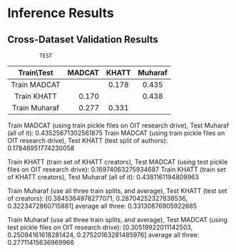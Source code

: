 # Inference Results
## Cross-Dataset Validation Results

              TEST
| Train\Test      | MADCAT  |  KHATT  | Muharaf |
|:---------------:|--------:|:-------:|:-------:|
| Train MADCAT    |         | 0.178   |  0.435  |
| Train KHATT     |  0.170  |         | 0.438   |
| Train Muharaf   |  0.277  | 0.331   |         |


Train MADCAT (using train pickle files on OIT research drive), Test Muharaf (all of it): 0.43525671302561875
Train MADCAT (using train pickle files on OIT research drive), Test KHATT (test split of authors): 0.17846951774230058


Train KHATT (train set of KHATT creators), Test MADCAT (using test pickle files on OIT research drive): 0.16974063275934687
Train KHATT (train set of KHATT creators), Test Muharaf (all of it): 0.4381161194809963

Train Muharaf (use all three train splits, and average), Test KHATT (test set of creators): 
[0.3845364978277071, 0.28704252327838536, 0.3223472860715881]  average all three: 0.33130876905922685

Train Muharaf (use all three train splits, and average), Test MADCAT (using test pickle files on OIT research drive): 
[0.30519922011142503, 0.25094161618281424, 0.27520163281485976] average all three: 0.27711415636969966

